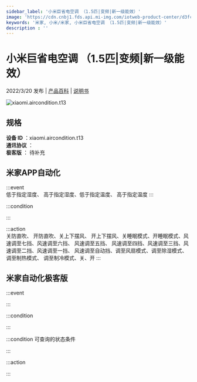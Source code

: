 ```yaml
---
sidebar_label: '小米巨省电空调 （1.5匹|变频|新一级能效）'
image: 'https://cdn.cnbj1.fds.api.mi-img.com/iotweb-product-center/d3fc6740a12c8ad263821057333d6624_1642410378415.png?GalaxyAccessKeyId=AKVGLQWBOVIRQ3XLEW&Expires=9223372036854775807&Signature=cG0+VaikUXD/NeLePVSVLS8S2zQ='
keywords: '米家, 小米/米家, 小米巨省电空调 （1.5匹|变频|新一级能效）'
description : ''
---
```

# 小米巨省电空调 （1.5匹|变频|新一级能效）

2022/3/20 发布 | [产品百科](https://home.mi.com/webapp/content/baike/product/index.html?model=xiaomi.aircondition.t13/) | [说明书](https://home.mi.com/views/introduction.html?model=xiaomi.aircondition.t13&region=cn)

![xiaomi.aircondition.t13](https://cdn.cnbj1.fds.api.mi-img.com/iotweb-product-center/d3fc6740a12c8ad263821057333d6624_1642410378415.png?GalaxyAccessKeyId=AKVGLQWBOVIRQ3XLEW&Expires=9223372036854775807&Signature=cG0+VaikUXD/NeLePVSVLS8S2zQ=)

## 规格  
> 
**设备 ID** ：xiaomi.aircondition.t13  
**通讯协议** ：  
**极客版**  ： 待补充 


## 米家APP自动化  

:::event  
低于指定湿度、 高于指定湿度、低于指定温度、 高于指定温度
:::

:::condition  

:::

:::action   
关防直吹、 开防直吹、关上下摆风、 开上下摆风、关睡眠模式、开睡眠模式、风速调至七挡、风速调至六挡、 风速调至五挡、 风速调至四挡、风速调至三挡、风速调至二挡、风速调至一挡、 风速调至自动挡、调至风扇模式、调至除湿模式、 调至制热模式、 调至制冷模式、关、开
:::

## 米家自动化极客版  

:::event  

:::

:::condition  

:::

:::condition 可查询的状态条件  

:::

:::action  

:::

        
